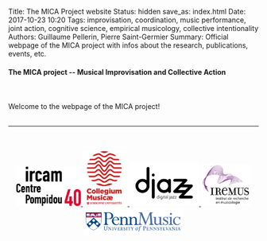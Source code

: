 Title: The MICA Project website 
Status: hidden 
save_as: index.html
Date: 2017-10-23 10:20
Tags: improvisation, coordination, music performance, joint action, cognitive science, empirical musicology, collective intentionality
Authors: Guillaume Pellerin, Pierre Saint-Germier
Summary: Official webpage of the MICA project with infos about the research, publications, events, etc.

#### The MICA project -- Musical Improvisation and Collective Action 
<br>
<br>
Welcome to the webpage of the MICA project! <br>
<br>



---

<p align="center">
<br><br>
<a target="_blank" href="https://www.w3schools.com"> <img  src="../images/LOGO.Ircam.jpg" width="130"> </a>
<a target="_blank" href="https://www.w3schools.com"> <img  src="../images/collegium-logo.png" width="90"> </a>
<a target="_blank" href="https://www.w3schools.com"> <img  src="../images/DjazzLOGO.png" width="140"> </a>
<a target="_blank" href="https://www.w3schools.com"> <img  src="../images/logo-iremus.png" width="100"> </a>
<a target="_blank" href="https://www.w3schools.com"> <img  src="../images/penn_fulllogo.gif" width="200"> </a>
<br><br><br><br>
</p>
